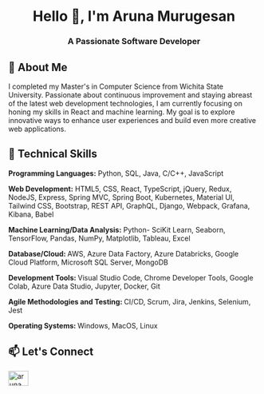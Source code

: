<h1 align="center">Hello 👋, I'm Aruna Murugesan</h1>
<h3 align="center">A Passionate Software Developer</h3>

<h2 align="left"> 💬 About Me </h2> 
<p align="left">
I completed my Master's in Computer Science from Wichita State University. Passionate about continuous improvement and staying abreast of the latest web development technologies, I am currently focusing on honing my skills in React and machine learning. My goal is to explore innovative ways to enhance user experiences and build even more creative web applications. </p>

<h2 align="left"> 🔭 Technical Skills </h2>
<p align="left"><strong>Programming Languages:</strong>  Python, SQL, Java, C/C++, JavaScript</p>
 <p align="left"><strong> Web Development:</strong>  HTML5, CSS, React, TypeScript, jQuery, Redux, NodeJS, Express, Spring MVC, Spring Boot, Kubernetes,
  Material UI, Tailwind CSS, Bootstrap, REST API, GraphQL, Django, Webpack, Grafana, Kibana, Babel</p>
<p align="left"><strong>Machine Learning/Data Analysis:</strong>  Python- SciKit Learn, Seaborn, TensorFlow, Pandas, NumPy, Matplotlib, Tableau, Excel</p>
<p align="left"><strong>Database/Cloud: </strong> AWS, Azure Data Factory, Azure Databricks, Google Cloud Platform, Microsoft SQL Server, MongoDB</p>
<p align="left"><strong>Development Tools: </strong> Visual Studio Code, Chrome Developer Tools, Google Colab, Azure Data Studio, Jupyter, Docker, Git</p>
<p align="left"> <strong>Agile Methodologies and Testing: </strong> CI/CD, Scrum, Jira, Jenkins, Selenium, Jest</p>
<p align="left"><strong>Operating Systems: </strong> Windows, MacOS, Linux </p>


<h2 align="left"> 📫 Let's Connect </h2>
<a href="https://linkedin.com/in/arunamurugesan" target="blank"><img align="center" src="https://raw.githubusercontent.com/rahuldkjain/github-profile-readme-generator/master/src/images/icons/Social/linked-in-alt.svg" alt="arunamurugesan" height="30" width="40" /></a>

